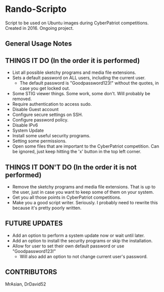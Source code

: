 # Rando-Scripto
Script to be used on Ubuntu images during CyberPatriot competitions. Created in 2016. Ongoing project.

General Usage Notes
-------------------


THINGS IT DO (In the order it is performed)
-------------------------------------------
  - List all possible sketchy programs and media file extensions.
  - Sets a default password on ALL users, including the current user.
      - The default password is "Goodpassword123!" without the quotes, in case you get locked out.
  - Some STIG viewer things. Some work, some don't. Will probably be removed.
  - Require authentication to access sudo.
  - Disable Guest account
  - Configure secure settings on SSH.
  - Configure password policy.
  - Disable IPv6
  - System Update
  - Install some useful security programs.
  - Setting some permissions.
  - Open some files that are important to the CyberPatriot competition. Can be ignored, just keep hitting the 'x' button in the top left corner.


THINGS IT DON'T DO (In the order it is not performed)
-----------------------------------------------------
  - Remove the sketchy programs and media file extensions. That is up to the user, just in case you want to keep some of them on your system.
  - Get you all those points in CyberPatriot competitions.
  - Make you a good script writer. Seriously. I probably need to rewrite this because it's pretty poorly written.
  
  
FUTURE UPDATES
--------------
  - Add an option to perform a system update now or wait until later.
  - Add an option to install the security programs or skip the installation.
  - Allow for user to set their own default password or use "Goodpassword123!"
      - Will also add an option to not change current user's password.


CONTRIBUTORS
------------
MrAsian, DrDavid52
